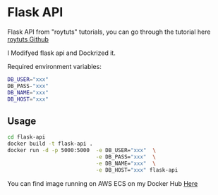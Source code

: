 # Flask API

Flask API from "roytuts" tutorials, you can go through the tutorial here
[roytuts Github](https://www.roytuts.com/python-rest-api-crud-example-using-flask-and-mysql/)

I Modifyed flask api and Dockrized it.

Required environment variables:
```bash
DB_USER="xxx"
DB_PASS-"xxx"
DB_NAME="xxx"
DB_HOST="xxx"
```

## Usage

```bash
cd flask-api
docker build -t flask-api .
docker run -d -p 5000:5000  -e DB_USER="xxx"  \
                            -e DB_PASS="xxx"  \
                            -e DB_NAME="xxx"  \
                            -e DB_HOST="xxx" flask-api

```


You can find image running on AWS ECS on my Docker Hub [Here](https://cloud.docker.com/u/muwahba/repository/docker/muwahba/flask-api)